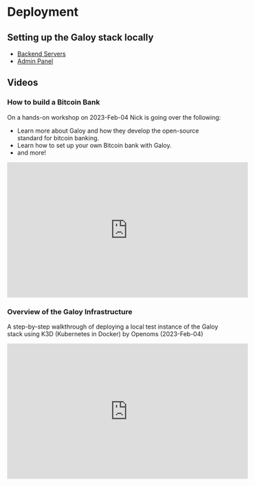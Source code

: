 # Deployment

## Setting up the Galoy stack locally

* [Backend Servers](/deployment/backend-servers)
* [Admin Panel](/deployment/admin-panel)

## Videos
###  How to build a Bitcoin Bank
On a hands-on workshop on 2023-Feb-04 Nick is going over the following:

* Learn more about Galoy and how they develop the open-source standard for bitcoin banking.
* Learn how to set up your own Bitcoin bank with Galoy.
* and more!

<iframe width="560" height="315" src="https://www.youtube.com/embed/j1Anp6vWQP0" title="YouTube video player" frameborder="0" allow="accelerometer; autoplay; clipboard-write; encrypted-media; gyroscope; picture-in-picture; web-share" allowfullscreen></iframe>

### Overview of the Galoy Infrastructure
A step-by-step walkthrough of deploying a local test instance of the Galoy stack using K3D (Kubernetes in Docker) by Openoms (2023-Feb-04)

<iframe width="560" height="315" src="https://www.youtube.com/embed/4BjADqwD9H8" title="YouTube video player" frameborder="0" allow="accelerometer; autoplay; clipboard-write; encrypted-media; gyroscope; picture-in-picture; web-share" allowfullscreen></iframe>
